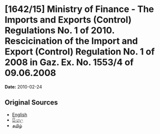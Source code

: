 # [1642/15] Ministry of Finance - The Imports and Exports (Control) Regulations No. 1 of 2010. Rescicination of the Import and Export (Control) Regulation No. 1 of 2008 in Gaz. Ex. No. 1553/4 of 09.06.2008

**Date:** 2010-02-24

## Original Sources

- [English](https://documents.gov.lk/view/extra-gazettes/2010/2/1642-15_E.pdf)
- [සිංහල](https://documents.gov.lk/view/extra-gazettes/2010/2/1642-15_S.pdf)
- [தமிழ்](https://documents.gov.lk/view/extra-gazettes/2010/2/1642-15_T.pdf)
